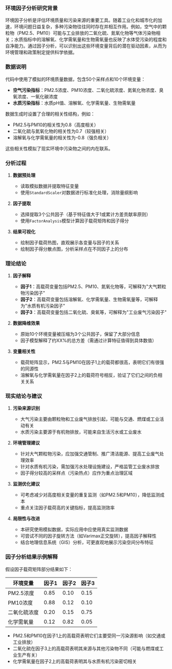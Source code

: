 ### 环境因子分析研究背景

环境因子分析是评估环境质量和污染来源的重要工具。随着工业化和城市化的加速，环境问题日益复杂，多种污染物往往同时存在并相互作用。例如，空气中的颗粒物（PM2.5、PM10）可能与工业排放的二氧化硫、氮氧化物等气体污染物相关；水质指标中的溶解氧、化学需氧量和生物需氧量也反映了水体受污染的程度和自净能力。通过因子分析，可以识别出这些环境变量背后的潜在驱动因素，从而为环境管理和政策制定提供科学依据。


### 数据说明

代码中使用了模拟的环境质量数据，包含50个采样点和10个环境变量：
- **空气污染指标**：PM2.5浓度、PM10浓度、二氧化硫浓度、氮氧化物浓度、臭氧浓度、一氧化碳浓度
- **水质污染指标**：水质pH值、溶解氧、化学需氧量、生物需氧量

数据生成时设置了合理的相关性结构，例如：
- PM2.5与PM10的相关性为0.8（高度相关）
- 二氧化硫与氮氧化物的相关性为0.7（较强相关）
- 溶解氧与化学需氧量的相关性为-0.8（强负相关）

这些相关性模拟了现实环境中污染物之间的内在联系。


### 分析过程

1. **数据预处理**
   - 读取模拟数据并提取特征变量
   - 使用`StandardScaler`对数据进行标准化处理，消除量纲影响

2. **因子提取**
   - 选择提取3个公共因子（基于特征值大于1或累计方差贡献率原则）
   - 使用`FactorAnalysis`模型计算因子载荷矩阵和因子得分

3. **结果可视化**
   - 绘制因子载荷热图，直观展示各变量与因子的关系
   - 绘制因子得分散点图，分析采样点在不同因子上的分布


### 理论结论

1. **因子解释**
   - **因子1**：高载荷变量包括PM2.5、PM10、氮氧化物等，可解释为"大气颗粒物污染因子"
   - **因子2**：高载荷变量包括溶解氧、化学需氧量、生物需氧量等，可解释为"水质有机污染因子"
   - **因子3**：高载荷变量包括二氧化硫、臭氧等，可解释为"工业废气污染因子"

2. **数据降维效果**
   - 原始10个环境变量被压缩为3个公共因子，保留了大部分信息
   - 因子模型解释了约XX%的总方差（需通过计算特征值得到具体数值）

3. **变量相关性**
   - 载荷矩阵显示，PM2.5与PM10在因子1上的载荷都很高，表明它们有很强的同源性
   - 溶解氧与化学需氧量在因子2上的载荷符号相反，验证了它们之间的负相关关系


### 现实结论与建议

1. **污染来源识别**
   - 大气污染主要由颗粒物和工业废气排放引起，可能与交通、燃煤或工业活动有关
   - 水质污染主要源于有机物排放，可能来自生活污水或工业废水

2. **环境管理建议**
   - 针对大气颗粒物污染，应加强交通管制、推广清洁能源、提高工业废气处理效率
   - 针对水质有机污染，需加强污水处理设施建设，严格监管工业废水排放
   - 因子得分较高的采样点（污染热点）应作为重点治理区域

3. **监测优化建议**
   - 可考虑减少对高度相关变量的重复监测（如PM2.5和PM10），降低监测成本
   - 重点关注因子载荷高的关键指标，提高监测效率

4. **局限性与改进**
   - 本研究使用模拟数据，实际应用中应使用真实监测数据
   - 可尝试不同的因子旋转方法（如Varimax正交旋转），提高因子解释性
   - 结合地理信息系统（GIS）分析，可更直观地展示污染空间分布特征


### 因子分析结果示例解释

假设因子载荷矩阵部分结果如下：

| 环境变量       | 因子1   | 因子2   | 因子3   |
|----------------|---------|---------|---------|
| PM2.5浓度      | 0.85    | 0.10    | 0.15    |
| PM10浓度       | 0.88    | 0.12    | 0.10    |
| 二氧化硫浓度   | 0.20    | 0.15    | 0.75    |
| 化学需氧量     | 0.12    | 0.82    | 0.05    |

- PM2.5和PM10在因子1上的高载荷表明它们主要受同一污染源影响（如交通或工业排放）
- 二氧化硫在因子3上的高载荷表明其来源与其他污染物不同（可能与燃煤或工业生产有关）
- 化学需氧量在因子2上的高载荷表明其与水质有机污染密切相关